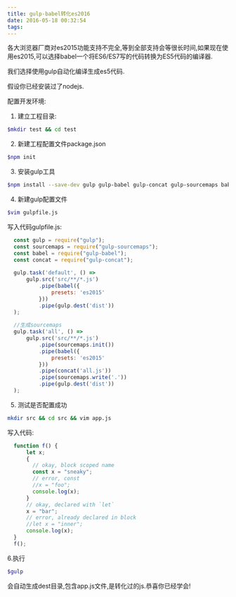 ```yaml
---
title: gulp-babel转化es2016
date: 2016-05-18 00:32:54
tags:
---
```


各大浏览器厂商对es2015功能支持不完全,等到全部支持会等很长时间,如果现在使用es2015,可以选择babel一个将ES6/ES7写的代码转换为ES5代码的编译器.

我们选择使用gulp自动化编译生成es5代码.

假设你已经安装过了nodejs.

配置开发环境:

1. 建立工程目录:  
``` bash
$mkdir test && cd test
```

2. 新建工程配置文件package.json 
``` bash
$npm init
```
3. 安装gulp工具
``` bash
$npm install --save-dev gulp gulp-babel gulp-concat gulp-sourcemaps babel-preset-es2015
```

4. 新建gulp配置文件
``` bash
$vim gulpfile.js
```

写入代码gulpfile.js:
``` javascript
  const gulp = require("gulp");  
  const sourcemaps = require("gulp-sourcemaps");  
  const babel = require("gulp-babel");  
  const concat = require("gulp-concat");    
  
  gulp.task('default', () =>  
      gulp.src('src/**/*.js')  
          .pipe(babel({  
              presets: 'es2015'  
          }))  
          .pipe(gulp.dest('dist'))  
  );    
  
  //生成sourcemaps   
  gulp.task('all', () =>  
      gulp.src('src/**/*.js')  
          .pipe(sourcemaps.init())  
          .pipe(babel({  
              presets: 'es2015'  
          }))  
          .pipe(concat('all.js'))  
          .pipe(sourcemaps.write('.'))  
          .pipe(gulp.dest('dist'))  
  );
```

5. 测试是否配置成功
``` bash
mkdir src && cd src && vim app.js
```

写入代码:

``` javascript
  function f() {   
      let x;  
      {  
        // okay, block scoped name  
        const x = "sneaky";  
        // error, const  
        //x = "foo";  
        console.log(x);  
      }  
      // okay, declared with `let`  
      x = "bar";  
      // error, already declared in block  
      //let x = "inner";  
      console.log(x);  
  }   
  f();
```


6.执行

``` bash
$gulp
```

会自动生成dest目录,包含app.js文件,是转化过的js.恭喜你已经学会!